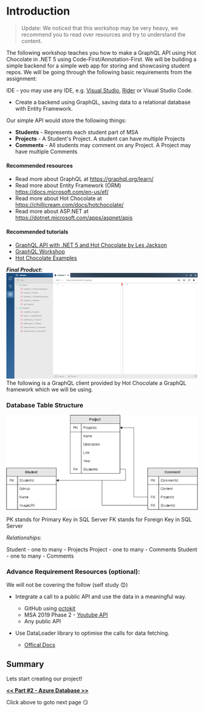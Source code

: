 # Introduction

> Update: We noticed that this workshop may be very heavy, we recommend you to read over resources and try to understand the content.

The following workshop teaches you how to make a GraphQL API using Hot Chocolate in .NET 5 using Code-First/Annotation-First. We will be building a simple backend for a simple web app for storing and showcasing student repos. We will be going through the following basic requirements from the assignment:

IDE - you may use any IDE, e.g. [Visual Studio](https://visualstudio.microsoft.com/), [Rider](https://www.jetbrains.com/rider/) or Visual Studio Code.

- Create a backend using GraphQL, saving data to a relational database with
  Entity Framework.

Our simple API would store the following things:

- **Students** - Represents each student part of MSA
- **Projects** - A Student's Project. A student can have multiple Projects
- **Comments** - All students may comment on any Project. A Project may have multiple Comments

#### Recommended resources

- Read more about GraphQL at https://graphql.org/learn/
- Read more about Entity Framework (ORM) https://docs.microsoft.com/en-us/ef/
- Read more about Hot Chocolate at https://chillicream.com/docs/hotchocolate/
- Read more about ASP.NET at https://dotnet.microsoft.com/apps/aspnet/apis

#### Recommended tutorials

- [GraphQL API with .NET 5 and Hot Chocolate by Les Jackson](https://www.youtube.com/watch?v=HuN94qNwQmM)
- [GraphQL Workshop](https://github.com/ChilliCream/graphql-workshop)
- [Hot Chocolate Examples](https://github.com/ChilliCream/hotchocolate-examples)

**_Final Product:_**
![images/1-introduction-to-msa-yearbook/Untitled.png](images/1-introduction-to-msa-yearbook/Untitled.png)
The following is a GraphQL client provided by Hot Chocolate a GraphQL framework which we will be using.

### Database Table Structure

![images/1-introduction-to-msa-yearbook/entity.png](images/1-introduction-to-msa-yearbook/entity.png)

PK stands for Primary Key in SQL Server
FK stands for Foreign Key in SQL Server

_Relationships_:

Student - one to many - Projects
Project - one to many - Comments
Student - one to many - Comments

### Advance Requirement Resources (optional):

We will not be covering the follow (self study :blush:)

- Integrate a call to a public API and use the data in a meaningful way.

  - GitHub using [octokit](https://octokitnet.readthedocs.io/en/latest/)
  - MSA 2019 Phase 2 - [Youtube API](https://github.com/NZMSA/2019-Phase-2/tree/master/2.%20API/Part4-YouTubeAPI)
  - Any public API

- Use DataLoader library to optimise the calls for data fetching.
  - [Offical Docs](https://chillicream.com/docs/hotchocolate/fetching-data/dataloader)

## Summary

Lets start creating our project!

[**<< Part #2 - Azure Database >>**](2-azure-sql-database.md)

Click above to goto next page :smirk:
